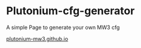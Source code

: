 # Plutonium-cfg-generator 
A simple Page to generate your own MW3 cfg 

<a href="https://plutonium-mw3.github.io/">plutonium-mw3.github.io</a>
